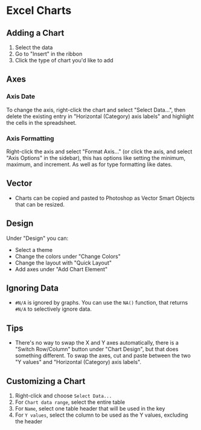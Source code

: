 # Excel Charts

## Adding a Chart

1. Select the data
2. Go to "Insert" in the ribbon
3. Click the type of chart you'd like to add

## Axes

### Axis Date

To change the axis, right-click the chart and select "Select Data...", then delete the existing entry in "Horizontal (Category) axis labels" and highlight the cells in the spreadsheet.

### Axis Formatting

Right-click the axis and select "Format Axis..." (or click the axis, and select "Axis Options" in the sidebar), this has options like setting the minimum, maximum, and increment. As well as for type formatting like dates.

## Vector

- Charts can be copied and pasted to Photoshop as Vector Smart Objects that can be resized.

## Design

Under "Design" you can:

- Select a theme
- Change the colors under "Change Colors"
- Change the layout with "Quick Layout"
- Add axes under "Add Chart Element"

## Ignoring Data

- `#N/A` is ignored by graphs. You can use the `NA()` function, that returns `#N/A` to selectively ignore data.

## Tips

- There's no way to swap the X and Y axes automatically, there is a "Switch Row/Column" button under "Chart Design", but that does something different. To swap the axes, cut and paste between the two "Y values" and "Horizontal (Category) axis labels".

## Customizing a Chart

1. Right-click and choose `Select Data...`
2. For `Chart data range`, select the entire table
3. For `Name`, select one table header that will be used in the key
4. For `Y values`, select the column to be used as the Y values, excluding the header
